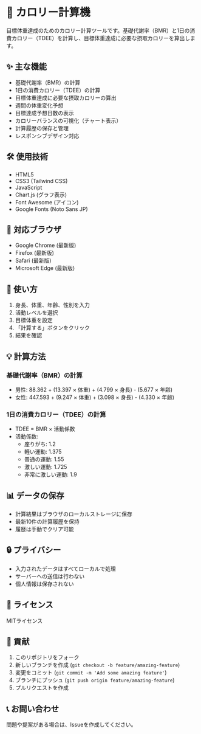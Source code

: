 # 🍎 カロリー計算機

目標体重達成のためのカロリー計算ツールです。基礎代謝率（BMR）と1日の消費カロリー（TDEE）を計算し、目標体重達成に必要な摂取カロリーを算出します。

## ✨ 主な機能

- 基礎代謝率（BMR）の計算
- 1日の消費カロリー（TDEE）の計算
- 目標体重達成に必要な摂取カロリーの算出
- 週間の体重変化予想
- 目標達成予想日数の表示
- カロリーバランスの可視化（チャート表示）
- 計算履歴の保存と管理
- レスポンシブデザイン対応

## 🛠️ 使用技術

- HTML5
- CSS3 (Tailwind CSS)
- JavaScript
- Chart.js (グラフ表示)
- Font Awesome (アイコン)
- Google Fonts (Noto Sans JP)

## 📱 対応ブラウザ

- Google Chrome (最新版)
- Firefox (最新版)
- Safari (最新版)
- Microsoft Edge (最新版)

## 🚀 使い方

1. 身長、体重、年齢、性別を入力
2. 活動レベルを選択
3. 目標体重を設定
4. 「計算する」ボタンをクリック
5. 結果を確認

## 💡 計算方法

### 基礎代謝率（BMR）の計算
- 男性: 88.362 + (13.397 × 体重) + (4.799 × 身長) - (5.677 × 年齢)
- 女性: 447.593 + (9.247 × 体重) + (3.098 × 身長) - (4.330 × 年齢)

### 1日の消費カロリー（TDEE）の計算
- TDEE = BMR × 活動係数
- 活動係数:
  - 座りがち: 1.2
  - 軽い運動: 1.375
  - 普通の運動: 1.55
  - 激しい運動: 1.725
  - 非常に激しい運動: 1.9

## 📊 データの保存

- 計算結果はブラウザのローカルストレージに保存
- 最新10件の計算履歴を保持
- 履歴は手動でクリア可能

## 🔒 プライバシー

- 入力されたデータはすべてローカルで処理
- サーバーへの送信は行わない
- 個人情報は保存されない

## 📝 ライセンス

MITライセンス

## 👥 貢献

1. このリポジトリをフォーク
2. 新しいブランチを作成 (`git checkout -b feature/amazing-feature`)
3. 変更をコミット (`git commit -m 'Add some amazing feature'`)
4. ブランチにプッシュ (`git push origin feature/amazing-feature`)
5. プルリクエストを作成

## 📞 お問い合わせ

問題や提案がある場合は、Issueを作成してください。 